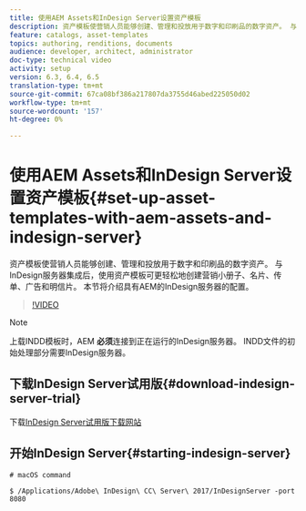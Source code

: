 ```yaml
---
title: 使用AEM Assets和InDesign Server设置资产模板
description: 资产模板使营销人员能够创建、管理和投放用于数字和印刷品的数字资产。 与InDesign服务器集成后，使用资产模板可更轻松地创建营销小册子、名片、传单、广告和明信片。 本节将介绍具有AEM的InDesign服务器的配置。
feature: catalogs, asset-templates
topics: authoring, renditions, documents
audience: developer, architect, administrator
doc-type: technical video
activity: setup
version: 6.3, 6.4, 6.5
translation-type: tm+mt
source-git-commit: 67ca08bf386a217807da3755d46abed225050d02
workflow-type: tm+mt
source-wordcount: '157'
ht-degree: 0%

---
```



# 使用AEM Assets和InDesign Server设置资产模板{#set-up-asset-templates-with-aem-assets-and-indesign-server}

资产模板使营销人员能够创建、管理和投放用于数字和印刷品的数字资产。 与InDesign服务器集成后，使用资产模板可更轻松地创建营销小册子、名片、传单、广告和明信片。 本节将介绍具有AEM的InDesign服务器的配置。

>[!VIDEO](https://video.tv.adobe.com/v/17069/?quality=9&learn=on)

>[!NOTE]
>
>上载INDD模板时，AEM **必须**&#x200B;连接到正在运行的InDesign服务器。 INDD文件的初始处理部分需要InDesign服务器。

## 下载InDesign Server试用版{#download-indesign-server-trial}

下载[InDesign Server试用版下载网站](https://www.adobe.com/devnet/indesign/indesign-server-trial-downloads.html)

## 开始InDesign Server{#starting-indesign-server}

```shell
# macOS command

$ /Applications/Adobe\ InDesign\ CC\ Server\ 2017/InDesignServer -port 8080
```
